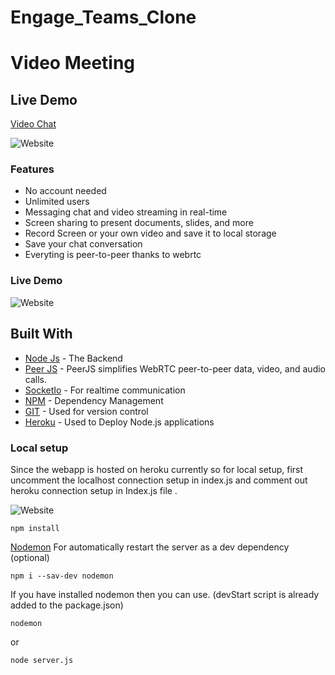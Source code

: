 # Engage_Teams_Clone
# Video Meeting

## Live Demo

[Video Chat](http://my-teamsclone.herokuapp.com/)

![Website](https://imgur.com/a/Sj6CvwY.jpg)


### Features
- No account needed
- Unlimited users
- Messaging chat and video streaming in real-time
- Screen sharing to present documents, slides, and more
- Record Screen or your own video and save it to local storage
- Save your chat conversation
- Everyting is peer-to-peer thanks to webrtc

### Live Demo

![Website](https://imgur.com/a/Sj6CvwY.jpg)


## Built With

-   [Node Js](https://nodejs.org/en/) - The Backend
-   [Peer JS](https://peerjs.com/) - PeerJS simplifies WebRTC peer-to-peer data, video, and audio calls.
-   [SocketIo](https://socket.io/) - For realtime communication
-   [NPM](https://www.npmjs.com/) - Dependency Management
-   [GIT](https://git-scm.com/) - Used for version control
-   [Heroku](https://heroku.com) - Used to Deploy Node.js applications



### Local setup

Since the webapp is hosted on heroku currently so for local setup, first uncomment the localhost 
connection setup in index.js and comment out heroku connection setup in Index.js file .


![Website](https://imgur.com/TeAXEwU.jpg)

```
npm install
```

[Nodemon](https://www.npmjs.com/package/nodemon) For automatically restart the server as a dev dependency (optional)

```
npm i --sav-dev nodemon
```

If you have installed nodemon then you can use. (devStart script is already added to the package.json)

```
nodemon
```

or

```
node server.js
```

